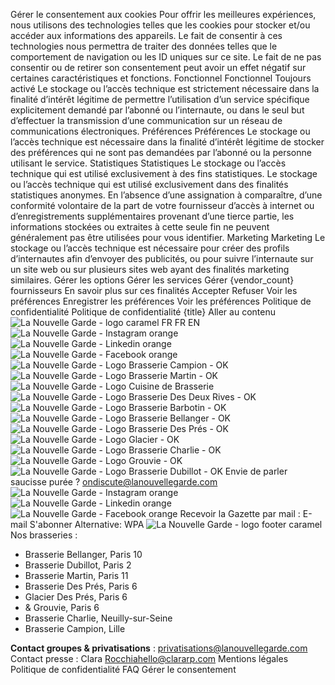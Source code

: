 Gérer le consentement aux cookies
Pour offrir les meilleures expériences, nous utilisons des technologies telles que les cookies pour stocker et/ou accéder aux informations des appareils. Le fait de consentir à ces technologies nous permettra de traiter des données telles que le comportement de navigation ou les ID uniques sur ce site. Le fait de ne pas consentir ou de retirer son consentement peut avoir un effet négatif sur certaines caractéristiques et fonctions.
Fonctionnel Fonctionnel Toujours activé 
Le stockage ou l’accès technique est strictement nécessaire dans la finalité d’intérêt légitime de permettre l’utilisation d’un service spécifique explicitement demandé par l’abonné ou l’internaute, ou dans le seul but d’effectuer la transmission d’une communication sur un réseau de communications électroniques.
Préférences Préférences
Le stockage ou l’accès technique est nécessaire dans la finalité d’intérêt légitime de stocker des préférences qui ne sont pas demandées par l’abonné ou la personne utilisant le service.
Statistiques Statistiques
Le stockage ou l’accès technique qui est utilisé exclusivement à des fins statistiques. Le stockage ou l’accès technique qui est utilisé exclusivement dans des finalités statistiques anonymes. En l’absence d’une assignation à comparaître, d’une conformité volontaire de la part de votre fournisseur d’accès à internet ou d’enregistrements supplémentaires provenant d’une tierce partie, les informations stockées ou extraites à cette seule fin ne peuvent généralement pas être utilisées pour vous identifier.
Marketing Marketing
Le stockage ou l’accès technique est nécessaire pour créer des profils d’internautes afin d’envoyer des publicités, ou pour suivre l’internaute sur un site web ou sur plusieurs sites web ayant des finalités marketing similaires.
Gérer les options Gérer les services Gérer {vendor_count} fournisseurs En savoir plus sur ces finalités
Accepter Refuser Voir les préférences Enregistrer les préférences Voir les préférences
Politique de confidentialité Politique de confidentialité {title}
Aller au contenu
![La Nouvelle Garde - logo caramel](https://lanouvellegarde.com/wp-content/uploads/2023/07/logo-nouvelle-garde-caramel-1.png)
FR 
FR  EN 
![La Nouvelle Garde - Instagram orange](https://lanouvellegarde.com/wp-content/uploads/2023/07/Instagram-orange.png)
![La Nouvelle Garde - Linkedin orange](https://lanouvellegarde.com/wp-content/uploads/2023/07/Linkedin-orange.png)
![La Nouvelle Garde - Facebook orange](https://lanouvellegarde.com/wp-content/uploads/2023/07/Facebook-orange.png)
![La Nouvelle Garde - Logo Brasserie Campion - OK](https://lanouvellegarde.com/wp-content/uploads/logos-homepage-04.png)
![La Nouvelle Garde - Logo Brasserie Martin - OK](https://lanouvellegarde.com/wp-content/uploads/logos-homepage-01.png)
![La Nouvelle Garde - Logo Cuisine de Brasserie](https://lanouvellegarde.com/wp-content/uploads/logos-homepage-livre.png)
![La Nouvelle Garde - Logo Brasserie Des Deux Rives - OK](https://lanouvellegarde.com/wp-content/uploads/page-Brasserie-Des-Deux-Rives.png)
![La Nouvelle Garde - Logo Brasserie Barbotin - OK](https://lanouvellegarde.com/wp-content/uploads/La-Nouvelle-Garde-Logo-Brasserie-Barbotin-OK.png)
![La Nouvelle Garde - Logo Brasserie Bellanger - OK](https://lanouvellegarde.com/wp-content/uploads/logos-homepage-03.png)
![La Nouvelle Garde - Logo Brasserie Des Prés - OK](https://lanouvellegarde.com/wp-content/uploads/logos-homepage-08.png)
![La Nouvelle Garde - Logo Glacier - OK](https://lanouvellegarde.com/wp-content/uploads/logos-homepage-02.png)
![La Nouvelle Garde - Logo Brasserie Charlie - OK](https://lanouvellegarde.com/wp-content/uploads/logos-homepage-charlie.png)
![La Nouvelle Garde - Logo Grouvie - OK](https://lanouvellegarde.com/wp-content/uploads/logos-homepage-copie.png)
![La Nouvelle Garde - Logo Brasserie Dubillot - OK](https://lanouvellegarde.com/wp-content/uploads/logos-homepage-05.png)
Envie de parler saucisse purée ?
ondiscute@lanouvellegarde.com
![La Nouvelle Garde - Instagram orange](https://lanouvellegarde.com/wp-content/uploads/2023/07/Instagram-orange.png)
![La Nouvelle Garde - Linkedin orange](https://lanouvellegarde.com/wp-content/uploads/2023/07/Linkedin-orange.png)
![La Nouvelle Garde - Facebook orange](https://lanouvellegarde.com/wp-content/uploads/2023/07/Facebook-orange.png)
Recevoir la Gazette par mail :
E-mail 
S'abonner
Alternative:
WPA 
![La Nouvelle Garde - logo footer caramel](https://lanouvellegarde.com/wp-content/uploads/2023/07/Logo-footer-caramel.png)
Nos brasseries :
  * Brasserie Bellanger, Paris 10
  * Brasserie Dubillot, Paris 2
  * Brasserie Martin, Paris 11
  * Brasserie Des Prés, Paris 6
  * Glacier Des Prés, Paris 6
  * & Grouvie, Paris 6
  * Brasserie Charlie, Neuilly-sur-Seine
  * Brasserie Campion, Lille


**Contact groupes & privatisations** :
privatisations@lanouvellegarde.com
Contact presse :
Clara Rocchiahello@clararp.com
Mentions légales
Politique de confidentialité
FAQ
Gérer le consentement
